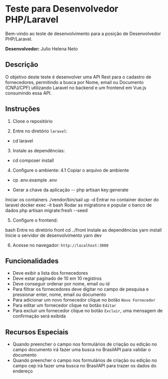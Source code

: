 # Teste para Desenvolvedor PHP/Laravel

Bem-vindo ao teste de desenvolvimento para a posição de Desenvolvedor PHP/Laravel.

**Desenvolvedor:** Julio Helena Neto

## Descrição
O objetivo deste teste é desenvolver uma API Rest para o cadastro de fornecedores, permitindo a busca por Nome, email ou Documento (CNPJ/CPF) utilizando Laravel no backend e um frontend em Vue.js consumindo essa API.

## Instruções

1. Clone o repositório

2. Entre no diretório `laravel`:
- cd laravel

3. Instale as dependências:
- cd composer install

4. Configure o ambiente:
4.1 Copiar o arquivo de ambiente
  - cp .env.example .env

  - Gerar a chave da aplicação
    -- php artisan key:generate



Iniciar os containers
./vendor/bin/sail up -d
Entrar no container docker do laravel
docker exec -it <id-do-container-docker-do-laravel> bash
Rodar as migrations e popular o banco de dados
php artisan migrate:fresh --seed


5. Configure o frontend:

bash
Entre no diretório front
cd ../front
Instale as dependências
yarn install
Inicie o servidor de desenvolvimento
yarn dev


6. Acesse no navegador: `http://localhost:3000`

## Funcionalidades

- Deve exibir a lista dos fornecedores
- Deve estar paginado de 10 em 10 registros
- Deve conseguir ordenar por nome, email ou id
- Para filtrar os fornecedores deve digitar no campo de pesquisa e pressionar enter, nome, email ou documento
- Para adicionar um novo fornecedor clique no botão `Novo Fornecedor`
- Para editar um fornecedor clique no botão `Editar`
- Para excluir um fornecedor clique no botão `Excluir`, uma mensagem de confirmação será exibida

## Recursos Especiais

- Quando preencher o campo nos formulários de criação ou edição no campo documento irá fazer uma busca no BrasilAPI para validar o documento
- Quando preencher o campo nos formulários de criação ou edição no campo cep irá fazer uma busca no BrasilAPI para trazer os dados do endereço
